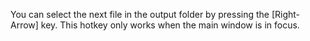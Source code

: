 You can select the next file in the output folder by pressing the [Right-Arrow] key.
This hotkey only works when the main window is in focus.